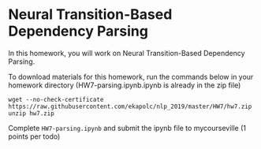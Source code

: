 # Neural Transition-Based Dependency Parsing

In this homework, you will work on Neural Transition-Based Dependency Parsing.

To download materials for this homework, run the commands below in your homework directory (HW7-parsing.ipynb.ipynb is already in the zip file)

```
wget --no-check-certificate https://raw.githubusercontent.com/ekapolc/nlp_2019/master/HW7/hw7.zip
unzip hw7.zip

```

Complete `HW7-parsing.ipynb` and submit the ipynb file to mycourseville (1 points per todo)
